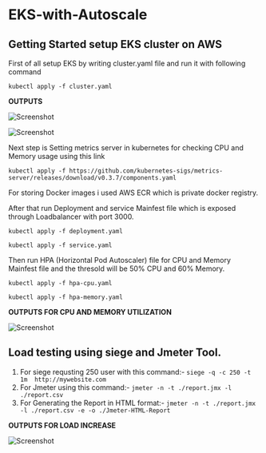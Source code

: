 # EKS-with-Autoscale

## Getting Started setup EKS cluster on AWS

First of all setup EKS by writing cluster.yaml file and run it with following command

``` kubectl apply -f cluster.yaml ```

**OUTPUTS**

![Screenshot](./images/aws-eks-1.png)

![Screenshot](./images/eks-output2.png)

Next step is Setting metrics server in kubernetes for checking CPU and Memory usage using this link 

``` kubectl apply -f https://github.com/kubernetes-sigs/metrics-server/releases/download/v0.3.7/components.yaml ```


For storing Docker images i used AWS ECR which is private docker registry. 


After that run Deployment and service Mainfest file which is exposed through Loadbalancer with port 3000. 

``` kubectl apply -f deployment.yaml ```

``` kubectl apply -f service.yaml ```

Then run HPA (Horizontal Pod Autoscaler) file for CPU and Memory Mainfest file and the thresold will be 50% CPU and 60% Memory.
 
``` kubectl apply -f hpa-cpu.yaml ```

``` kubectl apply -f hpa-memory.yaml ```

**OUTPUTS FOR CPU AND MEMORY UTILIZATION**

![Screenshot](./images/top.png)


## Load testing using siege and Jmeter Tool.

1. For siege requsting 250 user with this command:- ``` siege -q -c 250 -t 1m  http://mywebsite.com ```
2. For Jmeter using this command:-                  ``` jmeter -n -t ./report.jmx -l ./report.csv ```
3. For Generating the Report in HTML format:-       ``` jmeter -n -t ./report.jmx -l ./report.csv -e -o ./Jmeter-HTML-Report ``` 


**OUTPUTS FOR LOAD INCREASE**


![Screenshot](./images/output-for-Loadtest.png)

